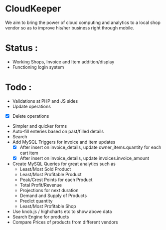 CloudKeeper
===

We aim to bring the power of cloud computing and analytics to a local shop vendor so as to improve his/her business right through mobile.

Status :
==
* Working Shops, Invoice and Item addition/display
* Functioning login system

Todo : 
==
* Validations at PHP and JS sides
* Update operations
* [x] Delete operations
* Simpler and quicker forms 
* Auto-fill enteries based on past/filled details
* Search
* Add MySQL Triggers for invoice and item updates
  - [x] After insert on invoice_details, update owner_items.quantity for each cart item
  - [x] After insert on invoice_details, update invoices.invoice_amount
* Create MySQL Queries for great analytics such as 
  - Least/Most Sold Product
  - Least/Most Profitable Product
  - Peak/Crest Points for each Product
  - Total Profit/Revenue 
  - Projections for next duration
  - Demand and Supply of Products
  - Predict quantity 
  - Least/Most Profitable Shop
* Use knob.js / highcharts etc to show above data
* Search Engine for products 
* Compare Prices of products from different vendors
